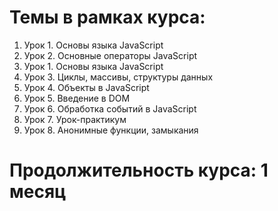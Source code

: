 <h1>Темы в рамках курса:</h2>
<ol>
  <li>Урок 1. Основы языка JavaScript</li>
  <li>Урок 2. Основные операторы JavaScript</li>
  <li>Урок 1. Основы языка JavaScript</li>
  <li>Урок 3. Циклы, массивы, структуры данных</li>
  <li>Урок 4. Объекты в JavaScript</li>
  <li>Урок 5. Введение в DOM</li>
  <li>Урок 6. Обработка событий в JavaScript</li>
  <li>Урок 7. Урок-практикум</li>
  <li>Урок 8. Анонимные функции, замыкания</li>
</ol>

<h1>Продолжительность курса: 1 месяц</h2>

